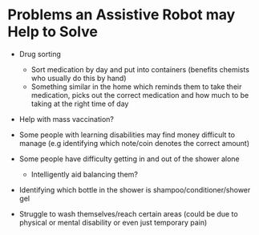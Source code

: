 
# Problems an Assistive Robot may Help to Solve

* Drug sorting
  * Sort medication by day and put into containers (benefits chemists who usually do this by hand)  
  * Something similar in the home which reminds them to take their medication, picks out the correct medication and how much to be taking at the right time of day

* Help with mass vaccination?

* Some people with learning disabilities may find money difficult to manage (e.g identifying which note/coin denotes the correct amount)

* Some people have difficulty getting in and out of the shower alone
  * Intelligently aid balancing them?

* Identifying which bottle in the shower is shampoo/conditioner/shower gel

* Struggle to wash themselves/reach certain areas (could be due to physical or mental disability or even just temporary pain)

